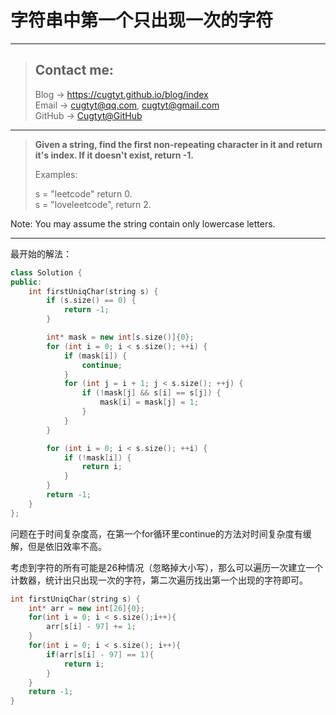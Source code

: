 # 字符串中第一个只出现一次的字符

---
> ## Contact me:
> Blog -> <https://cugtyt.github.io/blog/index>  
> Email -> <cugtyt@qq.com>, <cugtyt@gmail.com>  
> GitHub -> [Cugtyt@GitHub](https://github.com/Cugtyt)

---

> **Given a string, find the first non-repeating character in it and return it's index. If it doesn't exist, return -1.**
>
> Examples: 
>
> s = "leetcode"
> return 0.  
> s = "loveleetcode",
> return 2.

Note: You may assume the string contain only lowercase letters. 

---

最开始的解法：

``` c++
class Solution {
public:
    int firstUniqChar(string s) {
        if (s.size() == 0) {
		    return -1;
	    }

	    int* mask = new int[s.size()]{0};
	    for (int i = 0; i < s.size(); ++i) {
            if (mask[i]) {
                continue;
            }
		    for (int j = i + 1; j < s.size(); ++j) {
			    if (!mask[j] && s[i] == s[j]) {
				    mask[i] = mask[j] = 1;
			    }
		    }
	    }

	    for (int i = 0; i < s.size(); ++i) {
		    if (!mask[i]) {
			    return i;
		    }
	    }
	    return -1;
    }
};
```

问题在于时间复杂度高，在第一个for循环里continue的方法对时间复杂度有缓解，但是依旧效率不高。

考虑到字符的所有可能是26种情况（忽略掉大小写），那么可以遍历一次建立一个计数器，统计出只出现一次的字符，第二次遍历找出第一个出现的字符即可。

```c++
int firstUniqChar(string s) {
    int* arr = new int[26]{0};
    for(int i = 0; i < s.size();i++){
        arr[s[i] - 97] += 1;
    }
    for(int i = 0; i < s.size(); i++){
        if(arr[s[i] - 97] == 1){
            return i;
        }
    }
    return -1;
}
```
